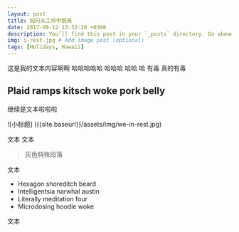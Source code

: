 ```yaml
---
layout: post
title: 如何从工作中脱离
date: 2017-09-12 13:32:20 +0300
description: You’ll find this post in your `_posts` directory. Go ahead and edit it and re-build the site to see your changes. # Add post description (optional)
img: i-rest.jpg # Add image post (optional)
tags: [Holidays, Hawaii]
---
```

这是我的文本内容啊啊
哈哈哈哈哈
哈哈哈
哈哈
哈
有毒
真的有毒

## Plaid ramps kitsch woke pork belly
继续是文本啦啦啦

![小标题]
({{site.baseurl}}/assets/img/we-in-rest.jpg)

文本
文本

>灰色特殊段落

文本

* Hexagon shoreditch beard
* Intelligentsia narwhal austin
* Literally meditation four
* Microdosing hoodie woke

文本

